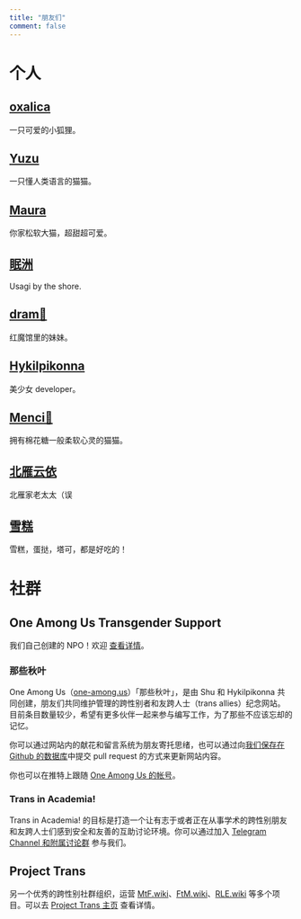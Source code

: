 ```yaml
---
title: "朋友们"
comment: false
---
```


# 个人

## [oxalica](https://oxa.li/)

一只可爱的小狐狸。

## [Yuzu](https://kamisu66.com/)

一只懂人类语言的猫猫。

## [Maura](https://t.me/nekobroadcast)

你家松软大猫，超甜超可爱。

## [眠洲](https://twitter.com/usagiByTheShore)

Usagi by the shore.

## [dram🎀](https://dram.page/)

红魔馆里的妹妹。

## [Hykilpikonna](https://profile.hydev.org/)

美少女 developer。

## [Menci💖](https://men.ci/)

拥有棉花糖一般柔软心灵的猫猫。

## [北雁云依](https://stblog.penclub.club/)

北雁家老太太（误

## [雪糕](https://lyc.sh/blog/)

雪糕，蛋挞，塔可，都是好吃的！

# 社群

## One Among Us Transgender Support

我们自己创建的 NPO！欢迎 [查看详情](https://oneamongus.ca)。

### 那些秋叶

One Among Us（[one-among.us](https://one-among.us)）「那些秋叶」，是由 Shu 和 Hykilpikonna 共同创建，朋友们共同维护管理的跨性别者和友跨人士（trans allies）纪念网站。目前条目数量较少，希望有更多伙伴一起来参与编写工作，为了那些不应该忘却的记忆。

你可以通过网站内的献花和留言系统为朋友寄托思绪，也可以通过向[我们保存在 Github 的数据库](https://github.com/hykilpikonna/our-data/)中提交 pull request 的方式来更新网站内容。

你也可以在推特上跟随 [One Among Us 的帐号](https://twitter.com/oneamong_us)。

### Trans in Academia!

Trans in Academia! 的目标是打造一个让有志于或者正在从事学术的跨性别朋友和友跨人士们感到安全和友善的互助讨论环境。你可以通过加入 [Telegram Channel 和附属讨论群](https://t.me/transacademia) 参与我们。

## Project Trans

另一个优秀的跨性别社群组织，运营 [MtF.wiki](https://mtf.wiki)、[FtM.wiki](https://ftm.wiki)、[RLE.wiki](https://rle.wiki) 等多个项目。可以去 [Project Trans 主页](https://project-trans.org) 查看详情。

<!-- ## 跨性别相关 bot -->

<!-- 跨性别相关 bot，一个由社群伙伴自发建立的民间信息交流平台，主营科普、辟谣、投稿和消息推送等板块，无盈利性内容。  -->

<!-- 添加 Bot Channel 群可以获取大量靠谱实用资料，还可以避开空间限流实时收到 bot 的最新推送哦！（群内只用于存放资料和发布消息，不用于聊天，因此设置为全员禁言。） -->

<!-- > 群号：984875990 -->
<!-- > -->
<!-- > 群主：🏳️‍⚧️Trans Bot备用机 (970611264) -->

<!-- **板块介绍** -->

<!-- 1. 科普：文章长度、更新频率和形式不定，内容尽可能覆盖到跨性别相关的方方面面。目前的科普环节由固定撰稿人撰写由 bot 审阅修改，伙伴们亦可携稿件申请成为固定撰稿人。 -->

<!-- 2. 辟谣：以证据充分为前提，针对大小各种谣言，尽可能维护社群良好环境。  -->

<!-- 3. 投稿：完全不收费，形式与内容都较为自由，不拘泥于跨性别相关。易引战的、带广告的和其他经过审核被认为不适合发的来稿将被拒发。目前投稿规则为周六统一发送粉蓝白跨旗投稿，周日统一发送交友投稿（且限 1 张照片）。  -->

<!-- 4. 消息推送：不定时，包含最新的新闻、事件、线上/下活动等内容，无恰饭推广。  -->

<!-- **郑重声明** 我们会尽力保证稿件的真实性，但我们的能力也有限，无法对稿件及其可能产生的连带情况负责。 -->


